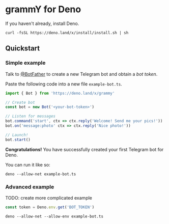# grammY for Deno

If you haven't already, install Deno.

```shellscript
curl -fsSL https://deno.land/x/install/install.sh | sh
```

## Quickstart

### Simple example

Talk to [@BotFather](https://t.me/BotFather) to create a new Telegram bot and obtain a _bot token_.

Paste the following code into a new file `example-bot.ts`.

```ts
import { Bot } from 'https://deno.land/x/grammy'

// Create bot
const bot = new Bot('<your-bot-token>')

// Listen for messages
bot.command('start', ctx => ctx.reply('Welcome! Send me your pics!'))
bot.on('message:photo' ctx => ctx.reply('Nice photo!'))

// Launch!
bot.start()
```

**Congratulations!**
You have successfully created your first Telegram bot for Deno.

You can run it like so:

```shellscript
deno --allow-net example-bot.ts
```

### Advanced example

TODO: create more complicated example

```ts
const token = Deno.env.get('BOT_TOKEN')
```

```shellscript
deno --allow-net --allow-env example-bot.ts
```
